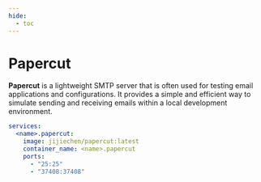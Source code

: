 ```yaml
---
hide:
  - toc
---
```


# Papercut

**Papercut** is a lightweight SMTP server that is often used for testing email applications and configurations. It provides a simple and efficient way to simulate sending and receiving emails within a local development environment.

```yaml
services:
  <name>.papercut:
    image: jijiechen/papercut:latest
    container_name: <name>.papercut
    ports:
      - "25:25"
      - "37408:37408"
```
